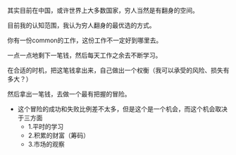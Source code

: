 其实目前在中国，或许世界上大多数国家，穷人当然是有翻身的空间。

目前我的认知范围，我认为穷人翻身的最优选的方式。


你有一份common的工作，这份工作不一定好到哪里去。

一点一点地剩下一笔钱，然后每天工作之余去不断学习。

在合适的时机，把这笔钱拿出来，自己做出一个权衡（我可以承受的风险、损失有多大？）

然后拿出一笔钱，去做一个最有把握的冒险。

- 这个冒险的成功和失败比例差不太多，但是这个是一个机会，而这个机会取决于三方面
	- 1.平时的学习
	- 2.积累的财富（筹码）
	- 3.市场的观察
